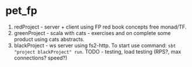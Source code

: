 # pet_fp

1. redProject - server + client using FP red book concepts free monad/TF.
2. greenProject - scala with cats - exercises and on complete some product using cats abstracts.
3. blackProject - ws server using fs2-http. To start use command: `sbt "project blackProject" run`. TODO - testing, load testing (RPS?, max connections? speed?)
